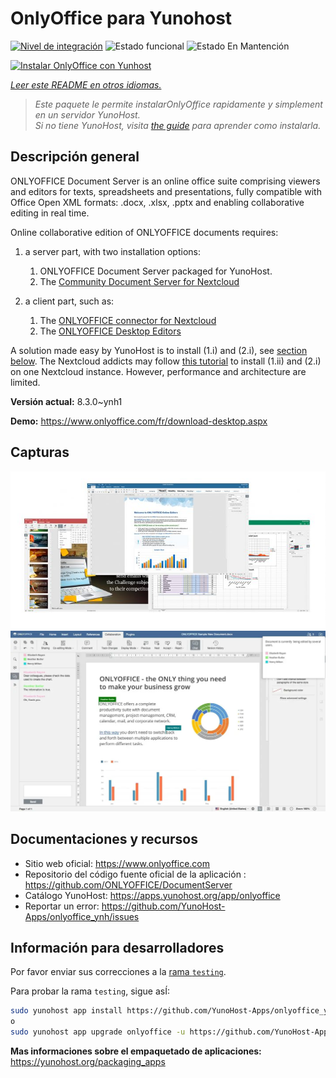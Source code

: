 <!--
Este archivo README esta generado automaticamente<https://github.com/YunoHost/apps/tree/master/tools/readme_generator>
No se debe editar a mano.
-->

# OnlyOffice para Yunohost

[![Nivel de integración](https://apps.yunohost.org/badge/integration/onlyoffice)](https://ci-apps.yunohost.org/ci/apps/onlyoffice/)
![Estado funcional](https://apps.yunohost.org/badge/state/onlyoffice)
![Estado En Mantención](https://apps.yunohost.org/badge/maintained/onlyoffice)

[![Instalar OnlyOffice con Yunhost](https://install-app.yunohost.org/install-with-yunohost.svg)](https://install-app.yunohost.org/?app=onlyoffice)

*[Leer este README en otros idiomas.](./ALL_README.md)*

> *Este paquete le permite instalarOnlyOffice rapidamente y simplement en un servidor YunoHost.*  
> *Si no tiene YunoHost, visita [the guide](https://yunohost.org/install) para aprender como instalarla.*

## Descripción general

ONLYOFFICE Document Server is an online office suite comprising viewers and editors for texts, spreadsheets and presentations, fully compatible with Office Open XML formats: .docx, .xlsx, .pptx and enabling collaborative editing in real time.

Online collaborative edition of ONLYOFFICE documents requires: 
1. a server part, with two installation options:
   1. ONLYOFFICE Document Server packaged for YunoHost. 
   2. The [Community Document Server for Nextcloud](https://apps.nextcloud.com/apps/documentserver_community) 

2. a client part, such as: 
   1. The [ONLYOFFICE connector for Nextcloud](https://apps.nextcloud.com/apps/onlyoffice) 
   2. The [ONLYOFFICE Desktop Editors](https://www.onlyoffice.com/fr/download-desktop.aspx)

A solution made easy by YunoHost is to install (1.i) and (2.i), see [section below](https://github.com/YunoHost-Apps/onlyoffice_ynh/#configuration-of-onlyoffice-server). The Nextcloud addicts may follow [this tutorial](https://github.com/YunoHost-Apps/nextcloud_ynh#configure-onlyoffice-integration) to install (1.ii) and (2.i) on one Nextcloud instance. However, performance and architecture are limited.


**Versión actual:** 8.3.0~ynh1

**Demo:** <https://www.onlyoffice.com/fr/download-desktop.aspx>

## Capturas

![Captura de OnlyOffice](./doc/screenshots/01-presentation.jpg)
![Captura de OnlyOffice](./doc/screenshots/02-document-short.png)

## Documentaciones y recursos

- Sitio web oficial: <https://www.onlyoffice.com>
- Repositorio del código fuente oficial de la aplicación : <https://github.com/ONLYOFFICE/DocumentServer>
- Catálogo YunoHost: <https://apps.yunohost.org/app/onlyoffice>
- Reportar un error: <https://github.com/YunoHost-Apps/onlyoffice_ynh/issues>

## Información para desarrolladores

Por favor enviar sus correcciones a la [rama `testing`](https://github.com/YunoHost-Apps/onlyoffice_ynh/tree/testing).

Para probar la rama `testing`, sigue asÍ:

```bash
sudo yunohost app install https://github.com/YunoHost-Apps/onlyoffice_ynh/tree/testing --debug
o
sudo yunohost app upgrade onlyoffice -u https://github.com/YunoHost-Apps/onlyoffice_ynh/tree/testing --debug
```

**Mas informaciones sobre el empaquetado de aplicaciones:** <https://yunohost.org/packaging_apps>
